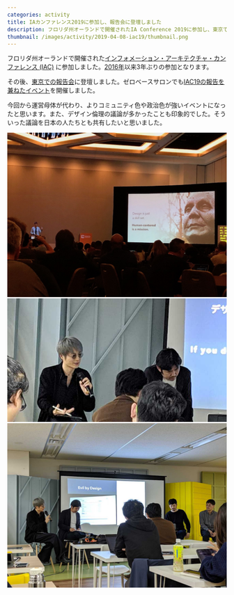 ```yaml
---
categories: activity
title: IAカンファレンス2019に参加し、報告会に登壇しました
description: フロリダ州オーランドで開催されたIA Conference 2019に参加し、東京での報告会に登壇しました。
thumbnail: /images/activity/2019-04-08-iac19/thumbnail.png
---
```


フロリダ州オーランドで開催された[インフォメーション・アーキテクチャ・カンファレンス (IAC)](https://www.theiaconference.com/) に参加しました。[2016年](/activity/2016/05/08/ia-sumimt.html)以来3年ぶりの参加となります。

その後、[東京での報告会](https://recruit-lifestyle.connpass.com/event/126174/)に登壇しました。ゼロベースサロンでも[IAC19の報告を兼ねたイベント](https://iac19-zerobase-salon.peatix.com/)を開催しました。

今回から運営母体が代わり、よりコミュニティ色や政治色が強いイベントになったと思います。また、デザイン倫理の議論が多かったことも印象的でした。そういった議論を日本の人たちとも共有したいと思いました。

![](/images/activity/2019-04-08-iac19/1.jpg)
![](/images/activity/2019-04-08-iac19/2.jpg)
![](/images/activity/2019-04-08-iac19/3.jpg)
